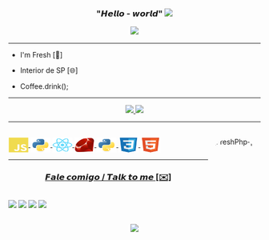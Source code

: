 <div align ="center">

###  "𝙃𝙚𝙡𝙡𝙤 - 𝙬𝙤𝙧𝙡𝙙"   <img src = "https://github.com/TheDudeThatCode/TheDudeThatCode/blob/master/Assets/Earth.gif" width = "29px">

</div>







<p align ="center">

<Img src = "https://camo.githubusercontent.com/71b837571c48af3aa60a73dbc9d5936aa359d78efbfa8a6743cbbbc16b80ef4d/68747470733a2f2f63646e2e646973636f72646170702e636f6d2f6174746163686d656e74732f3830353930323039333930363630383138362f3830353931333937323533353539303932322f74656e6f722e676966" />

</p>


---

- I'm Fresh [💎]

- Interior de SP [🌐]

- Coffee.drink();




---



<div align = "center">
  <a href="https://github.com/Fresh333">
  <img height = "180em" src = "https://github-readme-stats.vercel.app/api?username=FreshPhp&show_icons=true&theme=dark&include_all_commits=true&count_private=true" />
  <img height = "180em" src = "https://github-readme-stats.vercel.app/api/top-langs/?username=FreshPhp&layout=compact&langs_count=7&theme=dark" />
</div>

---

<div style="display: inline_block"><br>
  <img align="center" alt="FreshPhp-Js" height="30" width="40" src="https://raw.githubusercontent.com/devicons/devicon/master/icons/javascript/javascript-plain.svg">
  <img align ="center" alt="FreshPhp-Python" height ="30" width ="40" src="https://raw.githubusercontent.com/devicons/devicon/master/icons/python/python-original.svg">
  <img align="center" alt="FreshPhp-React" height="30" width="40" src="https://raw.githubusercontent.com/devicons/devicon/master/icons/react/react-original.svg">
  <img align="center" alt="FreshPhp-HTML" height="30" width="40" src="https://raw.githubusercontent.com/devicons/devicon/master/icons/ruby/ruby-original.svg">
  <img align="center" alt="FreshPhp-CSS" height="30" width="40" src="https://raw.githubusercontent.com/devicons/devicon/master/icons/python/python-original.svg">
  <img align="center" alt="FreshPhp-Python" height="30" width="40" src="https://raw.githubusercontent.com/devicons/devicon/master/icons/css3/css3-original.svg">
  <img align="center" alt="FreshPhp-Csharp" height="30" width="40" src="https://raw.githubusercontent.com/devicons/devicon/master/icons/html5/html5-original.svg">
 <img align="right" alt="FreshPhp-pic" height="150" style="border-radius:70px;" src="https://avatars.githubusercontent.com/u/93295405?v=4">
</div>


---



<div align = "center">


### 𝙁𝙖𝙡𝙚 𝙘𝙤𝙢𝙞𝙜𝙤 / 𝙏𝙖𝙡𝙠 𝙩𝙤 𝙢𝙚 [✉️]

</div>

##

<div>

<a href="https://api.whatsapp.com/send?phone=5515988171796" target="_blank"><img src="https://img.shields.io/badge/WhatsApp-25D366?style=for-the-badge&logo=whatsapp&logoColor=white" target="_blank"></a> 
<a href = "mailto: caioneresf@gmail.com"><img src="https://img.shields.io/badge/-Gmail-%23333?style=for-the-badge&logo=gmail&logoColor=red" target="_blank"></a>
<a href="https://twitter.com/Fresh_duGrau?t=wZkWKZF4cnqb-etRJjAGFQ&s=09" target="_blank"><img src="https://img.shields.io/badge/Twitter-blue?style=for-the-badge&logo=twitter&logoColor=cyan"></a>
<a href= "https://github.com/FreshPhp"   target="_blank"><img src="https://img.shields.io/badge/GitHub-100000?style=for-the-badge&logo=github&logoColor=white"></a>

</div>



##
  
  

  
  
  
  

<p align ="center">

<Img src = "https://camo.githubusercontent.com/71b837571c48af3aa60a73dbc9d5936aa359d78efbfa8a6743cbbbc16b80ef4d/68747470733a2f2f63646e2e646973636f72646170702e636f6d2f6174746163686d656e74732f3830353930323039333930363630383138362f3830353931333937323533353539303932322f74656e6f722e676966" />

</p>


